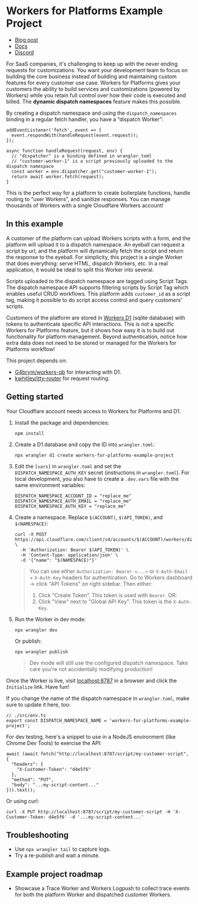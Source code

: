# Workers for Platforms Example Project

- [Blog post](https://blog.cloudflare.com/workers-for-platforms/)
- [Docs](https://developers.cloudflare.com/cloudflare-for-platforms/workers-for-platforms)
- [Discord](https://discord.gg/Qgq5WNUy)

For SaaS companies, it's challenging to keep up with the never ending requests for customizations. You want your development team to focus on building the core business instead of building and maintaining custom features for every customer use case. Workers for Platforms gives your customers the ability to build services and customizations (powered by Workers) while you retain full control over how their code is executed and billed. The **dynamic dispatch namespaces** feature makes this possible.

By creating a dispatch namespace and using the `dispatch_namespaces` binding in a regular fetch handler, you have a “dispatch Worker”:

```
addEventListener('fetch', event => {
  event.respondWith(handleRequest(event.request));
});

async function handleRequest(request, env) {
  // "dispatcher" is a binding defined in wrangler.toml
  // "customer-worker-1" is a script previously uploaded to the dispatch namespace
  const worker = env.dispatcher.get("customer-worker-1");
  return await worker.fetch(request);
}
```

This is the perfect way for a platform to create boilerplate functions, handle routing to “user Workers”, and sanitize responses. You can manage thousands of Workers with a single Cloudflare Workers account!

## In this example

A customer of the platform can upload Workers scripts with a form, and the platform will upload it to a dispatch namespace. An eyeball can request a script by url, and the platform will dynamically fetch the script and return the response to the eyeball. For simplicity, this project is a single Worker that does everything: serve HTML, dispatch Workers, etc. In a real application, it would be ideal to split this Worker into several.

Scripts uploaded to the dispatch namespace are tagged using Script Tags. The dispatch namespace API supports filtering scripts by Script Tag which enables useful CRUD workflows. This platform adds `customer_id` as a script tag, making it possible to do script access control and query customers' scripts.

Customers of the platform are stored in [Workers D1](https://blog.cloudflare.com/introducing-d1/) (sqlite database) with tokens to authenticate specific API interactions. This is not a specific Workers for Platforms feature, but it shows how easy it is to build out functionality for platform management. Beyond authentication, notice how extra data does not need to be stored or managed for the Workers for Platforms workflow!

This project depends on:

- [G4brym/workers-qb](https://github.com/G4brym/workers-qb) for interacting with D1.
- [kwhitley/itty-router](https://github.com/kwhitley/itty-router) for request routing.

## Getting started

Your Cloudflare account needs access to Workers for Platforms and D1.

1. Install the package and dependencies:

   ```
   npm install
   ```

2. Create a D1 database and copy the ID into `wrangler.toml`:

   ```
   npx wrangler d1 create workers-for-platforms-example-project
   ```

3. Edit the `[vars]` in `wrangler.toml` and set the `DISPATCH_NAMESPACE_AUTH_KEY` secret (instructions in `wrangler.toml`).
   For local development, you also have to create a `.dev.vars` file with the same environment variables:

   ```
   DISPATCH_NAMESPACE_ACCOUNT_ID = "replace_me"
   DISPATCH_NAMESPACE_AUTH_EMAIL = "replace_me"
   DISPATCH_NAMESPACE_AUTH_KEY = "replace_me"
   ```

4. Create a namespace. Replace `$(ACCOUNT)`, `$(API_TOKEN)`, and `$(NAMESPACE)`:

   ```
   curl -X POST https://api.cloudflare.com/client/v4/accounts/$(ACCOUNT)/workers/dispatch/namespaces \
     -H 'Authorization: Bearer $(API_TOKEN)' \
     -H 'Content-Type: application/json' \
     -d '{"name": "$(NAMESPACE)"}'
   ```

   > You can use either `Authorization: Bearer <...>` or `X-Auth-Email` + `X-Auth-Key` headers for authentication.
   > Go to Workers dashboard -> click "API Tokens" on right sidebar. Then either:
   >
   > 1. Click "Create Token". This token is used with `Bearer`. OR:
   > 2. Click "View" next to "Global API Key". This token is the `X-Auth-Key`.

5. Run the Worker in dev mode:
   ```
   npx wrangler dev
   ```
   Or publish:
   ```
   npx wrangler publish
   ```
   > Dev mode will still use the configured dispatch namespace. Take care you're not accidentally modifying production!

Once the Worker is live, visit [localhost:8787](http://localhost:8787/) in a browser and click the `Initialize` link. Have fun!

If you change the name of the dispatch namespace in `wrangler.toml`, make sure to update it here, too:

```
// ./src/env.ts
export const DISPATCH_NAMESPACE_NAME = 'workers-for-platforms-example-project';
```

For dev testing, here's a snippet to use in a NodeJS environment (like Chrome Dev Tools) to exercise the API:

```
await (await fetch("http://localhost:8787/script/my-customer-script", {
  "headers": {
    "X-Customer-Token": "d4e5f6"
  },
  "method": "PUT",
  "body": "...my-script-content..."
})).text();
```

Or using curl:

```
curl -X PUT http://localhost:8787/script/my-customer-script -H 'X-Customer-Token: d4e5f6' -d '...my-script-content...'
```

## Troubleshooting

- Use `npx wrangler tail` to capture logs.
- Try a re-publish and wait a minute.

## Example project roadmap

- Showcase a Trace Worker and Workers Logpush to collect trace events for both the platform Worker and dispatched customer Workers.

